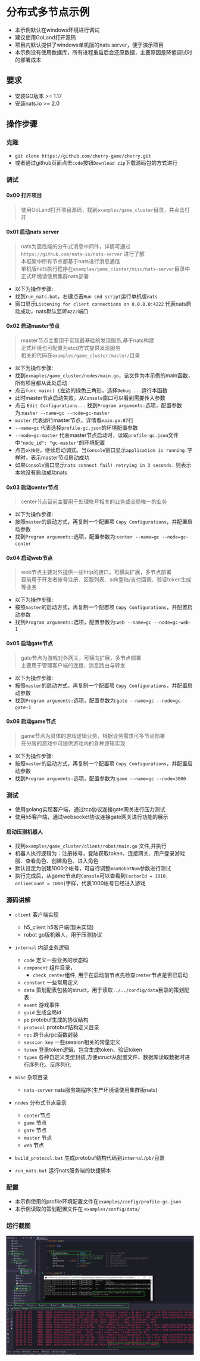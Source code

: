 # 分布式多节点示例

- 本示例默认在windows环境进行调试
- 建议使用GoLand打开源码
- 项目内默认提供了windows单机版的nats server，便于演示项目
- 本示例没有使用数据库，所有进程重启后会还原数据，主要原因是降低调试时的部署成本

## 要求

- 安装GO版本 >= 1.17
- 安装nats.io >= 2.0

## 操作步骤

### 克隆

- `git clone https://github.com/cherry-game/cherry.git`
- 或者通过github页面点击`code`按钮`Download zip`下载源码包的方式进行

### 调试

#### 0x00 打开项目

> 使用GoLand打开项目源码，找到`examples/game_cluster`目录，并点击打开

#### 0x01 启动nats server

> nats为高性能的分布式消息中间件，详情可通过`https://github.com/nats-io/nats-server` 进行了解 \
> 本框架中所有节点都基于nats进行消息通信 \
> 单机版nats执行程序在`examples/game_cluster/misc/nats-server`目录中 \
> 正式环境请使用集群nats部署

- 以下为操作步骤:
- 找到`run_nats.bat`，右键点击`Run cmd script`运行单机版`nats`
- 窗口显示`Listening for client connections on 0.0.0.0:4222` 代表nats启动成功，nats默认监听`4222`端口

#### 0x02 启动master节点

> master节点主要用于实现最基础的发现服务,基于nats构建 \
> 正式环境也可配置为etcd方式提供发现服务 \
> 相关的代码在`examples/game_cluster/master/`目录

- 以下为操作步骤:
- 找到`exmaples/game_cluster/nodes/main.go`，该文件为本示例的main函数，所有项目都从此处启动
- 点击`func main() {`左边的绿色三角形，选择`Debug ...`运行本函数
- 此时master节点启动失败。从`Console`窗口可以看到需要传入参数
- 点击 `Edit Configurations...` 找到`Program arguments:`选项，配置参数为:`master --name=gc --node=gc-master`
- `master` 代表运行master节点，详情看`main.go:87`行
- `--name=gc` 代表选择`profile-gc.json`的环境配置参数
- `--node=gc-master` 代表master节点启动时，读取`profile-gc.json`文件中`"node_id": "gc-master"`的环境配置
- 点击`ok按钮`，继续启动调式。当`Console`窗口显示`application is running.`字样时，表示master节点启动成功
- 如果`Console`窗口显示`nats connect fail! retrying in 3 seconds.` 则表示本地没有启动成功nats

#### 0x03 启动center节点

> center节点目前主要用于处理帐号相关的业务或全局唯一的业务

- 以下为操作步骤:
- 按照`master`的启动方式，再复制一个配置项 `Copy Configurations`，并配置启动参数
- 找到`Program arguments:`选项，配置参数为:`center --name=gc --node=gc-center`

#### 0x04 启动web节点

> web节点主要对外提供一些http的接口，可横向扩展，多节点部署 \
> 目前用于开发者帐号注册、区服列表、sdk登陆/支付回调、验证token生成等业务

- 以下为操作步骤:
- 按照`master`的启动方式，再复制一个配置项 `Copy Configurations`，并配置启动参数
- 找到`Program arguments:`选项，配置参数为:`web --name=gc --node=gc-web-1`

#### 0x05 启动gate节点

> gate节点为游戏对外网关，可横向扩展，多节点部署 \
> 主要用于管理客户端的连接、消息路由与转发

- 以下为操作步骤:
- 按照`master`的启动方式，再复制一个配置项 `Copy Configurations`，并配置启动参数
- 找到`Program arguments:`选项，配置参数为:`gate --name=gc --node=gc-gate-1`

#### 0x06 启动game节点

> game节点为具体的游戏逻辑业务，根据业务需求可多节点部署 \
> 在分服的游戏中可提供游戏内的各种逻辑实现

- 以下为操作步骤:
- 按照`master`的启动方式，再复制一个配置项 `Copy Configurations`，并配置启动参数
- 找到`Program arguments:`选项，配置参数为:`game --name=gc --node=3000`

### 测试

- 使用golang实现客户端，通过tcp协议连接gate网关进行压力测试
- 使用h5客户端，通过websocket协议连接gate网关进行功能的展示

#### 启动压测机器人

- 找到`examples/game_cluster/client/robot/main.go` 文件,并执行
- 机器人执行逻辑为：注册帐号，登陆获取token、连接网关、用户登录游戏服、查看角色、创建角色、进入角色
- 默认设定为创建1000个帐号，可自行调整`maxRobotNum`参数进行测试
- 执行完成后，从game节点的`Console`可以查看到`[actorId = 1010, onlineCount = 1000]`字样，代表1000帐号已经进入游戏

### 源码讲解

- `client` 客户端实现
    - h5_client h5客户端(暂未实现)
    - robot go版机器人，用于压测协议

- `internal` 内部业务逻辑
    - `code` 定义一些业务的状态码
    - `component` 组件目录，
        - `check_center`组件, 用于在启动前节点先检查`center`节点是否已启动
    - `constant` 一些常用定义
    - `data` 策划配表包装的struct，用于读取`../../config/data`目录的策划配表
    - `event` 游戏事件
    - `guid` 生成全局id
    - `pb` protobuf生成的协议结构
    - `protocol` protobuf结构定义目录
    - `rpc` 跨节点rpc函数封装
    - `session_key` 一些session相关的常量定义
    - `token` 登录token逻辑，包含生成token、验证token
    - `types` 各种自定义类型封装,方便struct从配置文件、数据库读取数据时进行序列化、反序列化

- `misc` 杂项目录
    - `nats-server` nats服务端程序(生产环境请使用集群版nats)

- `nodes` 分布式节点目录
    - `center`节点
    - `game` 节点
    - `gate` 节点
    - `master` 节点
    - `web` 节点

- `build_protocol.bat` 生成protobuf结构代码到`internal/pb/`目录
- `run_nats.bat` 运行nats服务端的快捷脚本

### 配置

- 本示例使用的profile环境配置文件在`examples/config/profile-gc.json`
- 本示例读取的策划配置文件在 `examples/config/data/`

### 运行截图
![screenshot](screenshot.png)